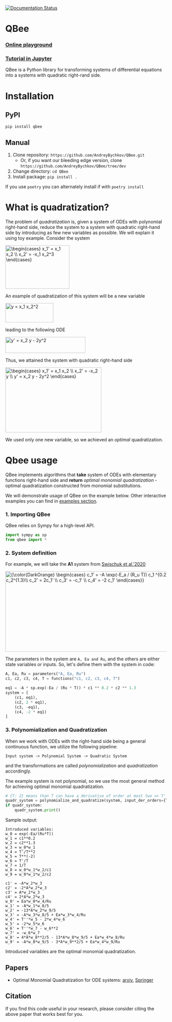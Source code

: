 [![Documentation Status](https://readthedocs.org/projects/qbee/badge/?version=latest)](https://qbee.readthedocs.io/en/dev/?badge=latest)
# QBee

### [Online playground](https://huggingface.co/spaces/Armaliltril/qbee)
### [Tutorial in Jupyter](QBee_tutorial.ipynb)

QBee is a Python library for transforming systems of differential equations into a systems with quadratic right-rand side.

# Installation

## PyPI
`pip install qbee`

## Manual
1. Clone repository: `https://github.com/AndreyBychkov/QBee.git`
   * Or, if you want our bleeding edge version, clone `https://github.com/AndreyBychkov/QBee/tree/dev`
2. Change directory: `cd QBee`
3. Install package: `pip install .`

If you use `poetry` you can alternately install if with
`poetry install`

# What is quadratization?

The problem of *quadratization* is, given a system of ODEs with polynomial right-hand side, reduce the system to a
system with quadratic right-hand side by introducing as few new variables as possible. We will explain it using toy
example. Consider the system

<img alt="\begin{cases} x_1&#39; = x_1 x_2 \\ x_2&#39; = -x_1 x_2^3 \end{cases}" height="135" src="https://latex.codecogs.com/png.latex?\dpi{200}&amp;space;\huge&amp;space;{\color{DarkOrange}&amp;space;\begin{cases}&amp;space;x_1&#39;&amp;space;=&amp;space;x_1&amp;space;x_2&amp;space;\\&amp;space;x_2&#39;&amp;space;=&amp;space;-x_1&amp;space;x_2^3&amp;space;\end{cases}}" width="200"/>

An example of quadratization of this system will be a new variable

<img alt="y = x_1 x_2^2" height="60" src="https://latex.codecogs.com/png.latex?\dpi{200}&amp;amp;amp;space;\huge&amp;amp;amp;space;{\color{DarkOrange}y&amp;amp;amp;space;=&amp;amp;amp;space;x_1&amp;amp;amp;space;x_2^2}" width="150"/>

leading to the following ODE

<img alt="y&#39; = x_2 y - 2y^2" height="50" src="https://latex.codecogs.com/png.latex?\dpi{200}&amp;space;\huge&amp;space;{\color{DarkOrange}y&#39;&amp;space;=&amp;space;x_2&amp;space;y&amp;space;-&amp;space;2y^2}" width="250"/>

Thus, we attained the system with quadratic right-hand side

<img alt="\begin{cases} x_1&#39; = x_1 x_2 \\ x_2&#39; = -x_2 y \\ y&#39; = x_2 y - 2y^2 \end{cases}" height="202" src="https://latex.codecogs.com/png.latex?\dpi{200}&amp;space;\huge&amp;space;{\color{DarkOrange}\begin{cases}&amp;space;x_1&#39;&amp;space;=&amp;space;x_1&amp;space;x_2&amp;space;\\&amp;space;x_2&#39;&amp;space;=&amp;space;-x_2&amp;space;y&amp;space;\\&amp;space;y&#39;&amp;space;=&amp;space;x_2&amp;space;y&amp;space;-&amp;space;2y^2&amp;space;\end{cases}}" width="300"/>

We used only one new variable, so we achieved an *optimal* quadratization.

# Qbee usage

QBee implements algorithms that **take** system of ODEs with elementary functions right-hand side and
**return** *optimal monomial quadratization* - optimal quadratization constructed from monomial substitutions.

We will demonstrate usage of QBee on the example below. Other interactive examples you can find
in [examples section](examples).

### 1. Importing QBee

QBee relies on Sympy for a high-level API.

```python
import sympy as sp
from qbee import *
```

### 2. System definition

For example, we will take the **A1** system from [Swischuk et al.'2020](https://arxiv.org/abs/1908.03620)

<img alt="{\color{DarkOrange} \begin{cases} c_1&#39; = -A \exp(-E_a / (R_u T)) c_1 ^{0.2} c_2^{1.3}\\ c_2&#39; = 2c_1&#39; \\ c_3&#39; = -c_1&#39; \\ c_4&#39; = -2 c_1&#39; \end{cases}}" height="250" src="https://latex.codecogs.com/png.latex?\dpi{200}&amp;space;\huge&amp;space;{\color{DarkOrange}&amp;space;\begin{cases}&amp;space;c_1&#39;&amp;space;=&amp;space;-A&amp;space;\exp(-E_a&amp;space;/&amp;space;(R_u&amp;space;T))&amp;space;c_1&amp;space;^{0.2}&amp;space;c_2^{1.3}\\&amp;space;c_2&#39;&amp;space;=&amp;space;2c_1&#39;&amp;space;\\&amp;space;c_3&#39;&amp;space;=&amp;space;-c_1&#39;&amp;space;\\&amp;space;c_4&#39;&amp;space;=&amp;space;-2&amp;space;c_1&#39;&amp;space;\end{cases}}" width="550"/>

The parameters in the system are `A, Ea and Ru`, and the others are either state variables or inputs.
So, let's define them with the system in code:
```python
A, Ea, Ru = parameters("A, Ea, Ru")
c1, c2, c3, c4, T = functions("c1, c2, c3, c4, T")  

eq1 = -A * sp.exp(-Ea / (Ru * T)) * c1 ** 0.2 * c2 ** 1.3
system = [
    (c1, eq1),
    (c2, 2 * eq1),
    (c3, -eq1),
    (c4, -2 * eq1)
]
```

### 3. Polynomialization and Quadratization

When we work with ODEs with the right-hand side being a general continuous function, 
we utilize the following pipeline: 
```
Input system -> Polynomial System -> Quadratic System
```
and the transformations are called *polynomialization* and *quadratization* accordingly. 

The example system is not polynomial, so we use the most general method for achieving optimal monomial quadratization.

```python
# {T: 2} means than T can have a derivative of order at most two => T''
quadr_system = polynomialize_and_quadratize(system, input_der_orders={T: 2})
if quadr_system:
    quadr_system.print()
```

Sample output:

```
Introduced variables:
w_0 = exp(-Ea/(Ru*T))
w_1 = c1**0.2
w_2 = c2**1.3
w_3 = w_0*w_1
w_4 = T'/T**2
w_5 = T**(-2)
w_6 = T'/T
w_7 = 1/T
w_8 = w_0*w_1*w_2/c1
w_9 = w_0*w_1*w_2/c2

c1' = -A*w_2*w_3
c2' = -2*A*w_2*w_3
c3' = A*w_2*w_3
c4' = 2*A*w_2*w_3
w_0' = Ea*w_0*w_4/Ru
w_1' = -A*w_1*w_8/5
w_2' = -13*A*w_2*w_9/5
w_3' = -A*w_3*w_8/5 + Ea*w_3*w_4/Ru
w_4' = T''*w_5 - 2*w_4*w_6
w_5' = -2*w_5*w_6
w_6' = T''*w_7 - w_6**2
w_7' = -w_6*w_7
w_8' = 4*A*w_8**2/5 - 13*A*w_8*w_9/5 + Ea*w_4*w_8/Ru
w_9' = -A*w_8*w_9/5 - 3*A*w_9**2/5 + Ea*w_4*w_9/Ru
```

Introduced variables are the optimal monomial quadratization.

## Papers

* Optimal Monomial Quadratization for ODE systems: [arxiv](https://arxiv.org/abs/2103.08013), [Springer](https://link.springer.com/chapter/10.1007/978-3-030-79987-8_9)

## Citation

If you find this code useful in your research, please consider citing the above paper that works best for you. 






